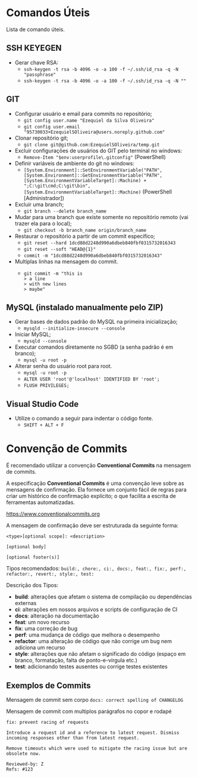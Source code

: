 # Comandos Úteis

Lista de comando úteis.

## SSH KEYEGEN

- Gerar chave RSA:
  - ```ssh-keygen -t rsa -b 4096 -o -a 100 -f ~/.ssh/id_rsa -q -N "passphrase"```
  - ```ssh-keygen -t rsa -b 4096 -o -a 100 -f ~/.ssh/id_rsa -q -N ""```

## GIT

- Configurar usuário e email para commits no repositório;
  - ```git config user.name "Ezequiel da Silva Oliveira"```
  - ```git config user.email "95730033+EzequielSOliveira@users.noreply.github.com"```
- Clonar repositório git;
  - ```git clone git@github.com:EzequielSOliveira/temp.git```
- Excluir configurações de usuários do GIT pelo terminal no windows:
  - ```Remove-Item "$env:userprofile\.gitconfig"``` (PowerShell)
- Definir variáveis de ambiente do git no windows:
  - ```[System.Environment]::SetEnvironmentVariable("PATH", [System.Environment]::GetEnvironmentVariable("PATH", [System.EnvironmentVariableTarget]::Machine) + ";C:\git\cmd;C:\git\bin", [System.EnvironmentVariableTarget]::Machine)``` (PowerShell [Administrador])
- Excluir uma branch;
  - ```git branch --delete branch_name```
- Mudar para uma branch que existe somente no repositório remoto (vai trazer ela para o local);
  - ```git checkout -b branch_name origin/branch_name```
- Restaurar o repositório a partir de um commit específico;
  - ```git reset --hard 1dcd88d2248d990a6dbeb840fbf0315732016343```
  - ```git reset --soft "HEAD@{1}"```
  - ```commit -m "1dcd88d2248d990a6dbeb840fbf0315732016343"```
- Multiplas linhas na mensagem do commit.
  - ```
    git commit -m "this is
    > a line
    > with new lines
    > maybe"
    ```

## MySQL (instalado manualmente pelo ZIP)

- Gerar bases de dados padrão do MySQL na primeira inicialização;
  - ```mysqld --initialize-insecure --console```
- Iniciar MySQL;
  - ```mysqld --console```
- Executar comandos diretamente no SGBD (a senha padrão é em branco);
  - ```mysql -u root -p```
- Alterar senha do usuário root para root.
  - ```mysql -u root -p```
  - ```ALTER USER 'root'@'localhost' IDENTIFIED BY 'root';```
  - ```FLUSH PRIVILEGES;```

## Visual Studio Code

- Utilize o comando a seguir para indentar o código fonte.
  - ```SHIFT + ALT + F```

# Convenção de Commits

É recomendado utilizar a convenção **Conventional Commits** na mensagem de commits.

A especificação **Conventional Commits** é uma convenção leve sobre as mensagens de confirmação. Ela fornece um conjunto fácil de regras para criar um histórico de confirmação explícito; o que facilita a escrita de ferramentas automatizadas.

https://www.conventionalcommits.org

A mensagem de confirmação deve ser estruturada da seguinte forma:

```
<type>[optional scope]: <description>

[optional body]

[optional footer(s)]
```

Tipos recomendados:
```build:, chore:, ci:, docs:, feat:, fix:, perf:, refactor:, revert:, style:, test:```

Descrição dos Tipos:

- **build**: alterações que afetam o sistema de compilação ou dependências externas
- **ci**: alterações em nossos arquivos e scripts de configuração de CI
- **docs**: alteração na documentação
- **feat**: um novo recurso
- **fix**: uma correção de bug
- **perf**: uma mudança de código que melhora o desempenho
- **refactor**: uma alteração de código que não corrige um bug nem adiciona um recurso
- **style**: alterações que não afetam o significado do código (espaço em branco, formatação, falta de ponto-e-vírgula etc.)
- **test**: adicionando testes ausentes ou corrige testes existentes

## Exemplos de Commits

Mensagem de commit sem corpo
```docs: correct spelling of CHANGELOG```

Mensagem de commit com multiplos parágrafos no copor e rodapé
```
fix: prevent racing of requests

Introduce a request id and a reference to latest request. Dismiss
incoming responses other than from latest request.

Remove timeouts which were used to mitigate the racing issue but are
obsolete now.

Reviewed-by: Z
Refs: #123
```
